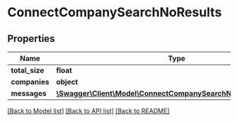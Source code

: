 # ConnectCompanySearchNoResults

## Properties
Name | Type | Description | Notes
------------ | ------------- | ------------- | -------------
**total_size** | **float** |  | [optional] 
**companies** | **object** |  | [optional] 
**messages** | [**\Swagger\Client\Model\ConnectCompanySearchNoResultsMessages**](ConnectCompanySearchNoResultsMessages.md) |  | [optional] 

[[Back to Model list]](../../README.md#documentation-for-models) [[Back to API list]](../../README.md#documentation-for-api-endpoints) [[Back to README]](../../README.md)

